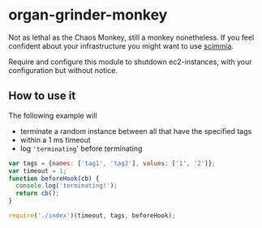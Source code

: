 # organ-grinder-monkey
Not as lethal as the Chaos Monkey, still a monkey nonetheless. If you feel confident
about your infrastructure you might want to use [scimmia](https://github.com/lazywithclass/scimmia).

Require and configure this module to shutdown ec2-instances, with your configuration but without notice.


## How to use it

The following example will 

* terminate a random instance between all that have the specified tags
* within a 1 ms timeout
* log `'terminating`' before terminating

```javascript
var tags = {names: ['tag1', 'tag2'], values: ['1', '2']};
var timeout = 1;
function beforeHook(cb) {
  console.log('terminating!');
  return cb();
}

require('./index')(timeout, tags, beforeHook);
```
